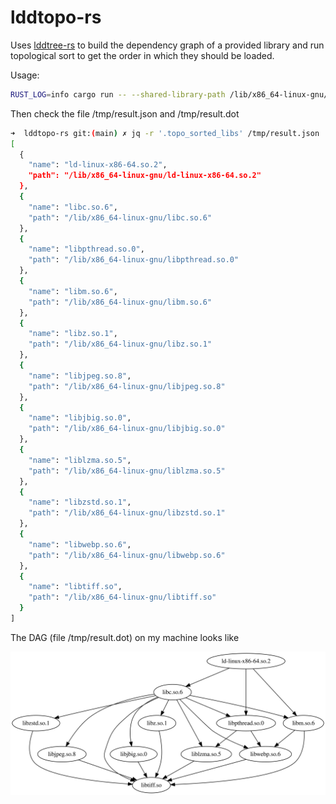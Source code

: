 # lddtopo-rs

Uses [lddtree-rs](https://github.com/messense/lddtree-rs) to build the dependency graph of a provided library and run topological sort to get the order in which they should be loaded.

Usage:
```bash
RUST_LOG=info cargo run -- --shared-library-path /lib/x86_64-linux-gnu/libtiff.so --output-file /tmp/result.json
```
Then check the file /tmp/result.json and /tmp/result.dot
```bash
➜  lddtopo-rs git:(main) ✗ jq -r '.topo_sorted_libs' /tmp/result.json
[
  {
    "name": "ld-linux-x86-64.so.2",
    "path": "/lib/x86_64-linux-gnu/ld-linux-x86-64.so.2"
  },
  {
    "name": "libc.so.6",
    "path": "/lib/x86_64-linux-gnu/libc.so.6"
  },
  {
    "name": "libpthread.so.0",
    "path": "/lib/x86_64-linux-gnu/libpthread.so.0"
  },
  {
    "name": "libm.so.6",
    "path": "/lib/x86_64-linux-gnu/libm.so.6"
  },
  {
    "name": "libz.so.1",
    "path": "/lib/x86_64-linux-gnu/libz.so.1"
  },
  {
    "name": "libjpeg.so.8",
    "path": "/lib/x86_64-linux-gnu/libjpeg.so.8"
  },
  {
    "name": "libjbig.so.0",
    "path": "/lib/x86_64-linux-gnu/libjbig.so.0"
  },
  {
    "name": "liblzma.so.5",
    "path": "/lib/x86_64-linux-gnu/liblzma.so.5"
  },
  {
    "name": "libzstd.so.1",
    "path": "/lib/x86_64-linux-gnu/libzstd.so.1"
  },
  {
    "name": "libwebp.so.6",
    "path": "/lib/x86_64-linux-gnu/libwebp.so.6"
  },
  {
    "name": "libtiff.so",
    "path": "/lib/x86_64-linux-gnu/libtiff.so"
  }
]

```

The DAG (file /tmp/result.dot) on my machine looks like

![dag.svg](doc/dag.svg)